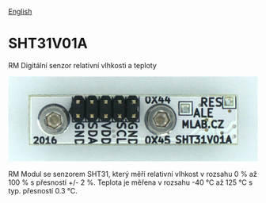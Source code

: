 
[English](./README.md)
<!--- module --->
# SHT31V01A
<!--- Emodule --->

<!--- subtitle --->RM Digitální senzor relativní vlhkosti a teploty<!--- Esubtitle --->

![SHT31V01A](DOC/SRC/img/SHT31V01A_top_big.jpg)

<!--- description --->RM Modul se senzorem SHT31, který měří relativní vlhkost v rozsahu 0 % až 100 % s přesností +/- 2 %. Teplota je měřena v rozsahu -40 °C až 125 °C s typ. přesností 0.3 °C.<!--- Edescription --->
            